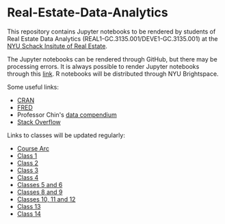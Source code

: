 # Real-Estate-Data-Analytics
This repository contains Jupyter notebooks to be rendered by students of Real Estate Data Analytics (REAL1-GC.3135.001/DEVE1-GC.3135.001) at the [NYU Schack Insitute of Real Estate](https://www.sps.nyu.edu/homepage/academics/divisions-and-departments/schack-institute-of-real-estate.html).



The Jupyter notebooks can be rendered through GitHub, but there may be processing errors.  It is always possible to render Jupyter notebooks through this [link](https://nbviewer.jupyter.org/).  R notebooks will be distributed through NYU Brightspace.

Some useful links:
* [CRAN](https://cran.r-project.org/)
* [FRED](https://fred.stlouisfed.org/)
* Professor Chin's [data compendium](http://econbrowser.com/archives/2019/06/the-data-will-make-you-free)
* [Stack Overflow](https://stackoverflow.com/)

Links to classes will be updated regularly:
  * [Course Arc](https://nbviewer.jupyter.org/github/thsavage/Real-Estate-Data-Analytics/blob/main/Course%20Arc.ipynb)
  * [Class 1](https://nbviewer.jupyter.org/github/thsavage/Real-Estate-Data-Analytics/blob/main/Class%201.ipynb)
  * [Class 2](https://nbviewer.jupyter.org/github/thsavage/Real-Estate-Data-Analytics/blob/main/Class%202.ipynb)
  * [Class 3](https://nbviewer.jupyter.org/github/thsavage/Real-Estate-Data-Analytics/blob/main/Class%203.ipynb)
  * [Class 4](https://nbviewer.jupyter.org/github/thsavage/Real-Estate-Data-Analytics/blob/main/Class%204.ipynb)
  * [Classes 5 and 6](https://nbviewer.jupyter.org/github/thsavage/Real-Estate-Data-Analytics/blob/main/Class%205.ipynb)
  * [Classes 8 and 9](https://nbviewer.org/github/thsavage/Real-Estate-Data-Analytics/blob/main/Class%208.ipynb)
  * [Classes 10, 11 and 12](https://nbviewer.org/github/thsavage/Real-Estate-Data-Analytics/blob/main/Class%2010.ipynb)
  * [Class 13](https://nbviewer.org/github/thsavage/Real-Estate-Data-Analytics/blob/main/Class%2013.ipynb)
  * [Class 14](https://nbviewer.org/github/thsavage/Real-Estate-Data-Analytics/blob/main/Class%2014.ipynb)
